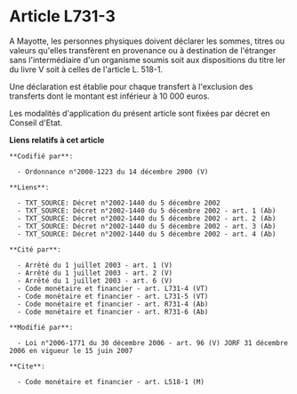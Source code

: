 # Article L731-3

A Mayotte, les personnes physiques doivent déclarer les sommes, titres ou valeurs qu'elles transfèrent en provenance ou à
destination de l'étranger sans l'intermédiaire d'un organisme soumis soit aux dispositions du titre Ier du livre V soit à
celles de l'article L. 518-1.

Une déclaration est établie pour chaque transfert à l'exclusion des transferts dont le montant est inférieur à 10 000 euros.

Les modalités d'application du présent article sont fixées par décret en Conseil d'Etat.

**Liens relatifs à cet article**

	**Codifié par**:

	  - Ordonnance n°2000-1223 du 14 décembre 2000 (V)

	**Liens**:

	  - TXT_SOURCE: Décret n°2002-1440 du 5 décembre 2002
	  - TXT_SOURCE: Décret n°2002-1440 du 5 décembre 2002 - art. 1 (Ab)
	  - TXT_SOURCE: Décret n°2002-1440 du 5 décembre 2002 - art. 2 (Ab)
	  - TXT_SOURCE: Décret n°2002-1440 du 5 décembre 2002 - art. 3 (Ab)
	  - TXT_SOURCE: Décret n°2002-1440 du 5 décembre 2002 - art. 4 (Ab)

	**Cité par**:

	  - Arrêté du 1 juillet 2003 - art. 1 (V)
	  - Arrêté du 1 juillet 2003 - art. 2 (V)
	  - Arrêté du 1 juillet 2003 - art. 6 (V)
	  - Code monétaire et financier - art. L731-4 (VT)
	  - Code monétaire et financier - art. L731-5 (VT)
	  - Code monétaire et financier - art. R731-4 (Ab)
	  - Code monétaire et financier - art. R731-6 (Ab)

	**Modifié par**:

	  - Loi n°2006-1771 du 30 décembre 2006 - art. 96 (V) JORF 31 décembre 2006 en vigueur le 15 juin 2007

	**Cite**:

	  - Code monétaire et financier - art. L518-1 (M)

